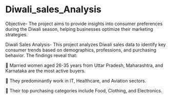 # Diwali_sales_Analysis

Objective-
The project aims to provide insights into consumer preferences during the Diwali season, helping businesses optimize their marketing strategies.

Diwali Sales Analysis-
This project analyzes Diwali sales data to identify key consumer trends based on demographics, professions, and purchasing behavior. The findings reveal that:

🔹 Married women aged 26-35 years from Uttar Pradesh, Maharashtra, and Karnataka are the most active buyers.

🔹 They predominantly work in IT, Healthcare, and Aviation sectors.

🔹 Their top purchasing categories include Food, Clothing, and Electronics.

